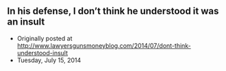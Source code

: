 ## In his defense, I don’t think he understood it was an insult

 * Originally posted at http://www.lawyersgunsmoneyblog.com/2014/07/dont-think-understood-insult
 * Tuesday, July 15, 2014

